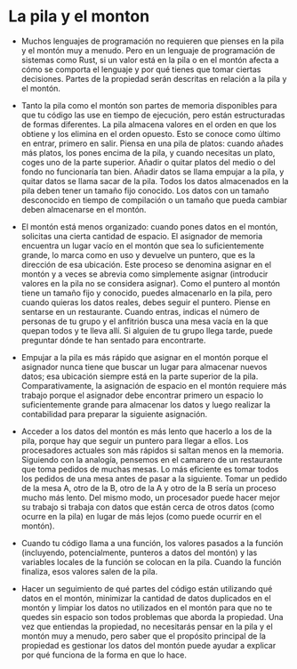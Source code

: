 # La pila y el monton

- Muchos lenguajes de programación no requieren que pienses en la pila y el montón muy a menudo. Pero en un lenguaje de programación de sistemas como Rust, si un valor está en la pila o en el montón afecta a cómo se comporta el lenguaje y por qué tienes que tomar ciertas decisiones. Partes de la propiedad serán descritas en relación a la pila y el montón.

- Tanto la pila como el montón son partes de memoria disponibles para que tu código las use en tiempo de ejecución, pero están estructuradas de formas diferentes. La pila almacena valores en el orden en que los obtiene y los elimina en el orden opuesto. Esto se conoce como último en entrar, primero en salir. Piensa en una pila de platos: cuando añades más platos, los pones encima de la pila, y cuando necesitas un plato, coges uno de la parte superior. Añadir o quitar platos del medio o del fondo no funcionaría tan bien. Añadir datos se llama empujar a la pila, y quitar datos se llama sacar de la pila. Todos los datos almacenados en la pila deben tener un tamaño fijo conocido. Los datos con un tamaño desconocido en tiempo de compilación o un tamaño que pueda cambiar deben almacenarse en el montón.

- El montón está menos organizado: cuando pones datos en el montón, solicitas una cierta cantidad de espacio. El asignador de memoria encuentra un lugar vacío en el montón que sea lo suficientemente grande, lo marca como en uso y devuelve un puntero, que es la dirección de esa ubicación. Este proceso se denomina asignar en el montón y a veces se abrevia como simplemente asignar (introducir valores en la pila no se considera asignar). Como el puntero al montón tiene un tamaño fijo y conocido, puedes almacenarlo en la pila, pero cuando quieras los datos reales, debes seguir el puntero. Piense en sentarse en un restaurante. Cuando entras, indicas el número de personas de tu grupo y el anfitrión busca una mesa vacía en la que quepan todos y te lleva allí. Si alguien de tu grupo llega tarde, puede preguntar dónde te han sentado para encontrarte.

- Empujar a la pila es más rápido que asignar en el montón porque el asignador nunca tiene que buscar un lugar para almacenar nuevos datos; esa ubicación siempre está en la parte superior de la pila. Comparativamente, la asignación de espacio en el montón requiere más trabajo porque el asignador debe encontrar primero un espacio lo suficientemente grande para almacenar los datos y luego realizar la contabilidad para preparar la siguiente asignación.

- Acceder a los datos del montón es más lento que hacerlo a los de la pila, porque hay que seguir un puntero para llegar a ellos. Los procesadores actuales son más rápidos si saltan menos en la memoria. Siguiendo con la analogía, pensemos en el camarero de un restaurante que toma pedidos de muchas mesas. Lo más eficiente es tomar todos los pedidos de una mesa antes de pasar a la siguiente. Tomar un pedido de la mesa A, otro de la B, otro de la A y otro de la B sería un proceso mucho más lento. Del mismo modo, un procesador puede hacer mejor su trabajo si trabaja con datos que están cerca de otros datos (como ocurre en la pila) en lugar de más lejos (como puede ocurrir en el montón).

- Cuando tu código llama a una función, los valores pasados a la función (incluyendo, potencialmente, punteros a datos del montón) y las variables locales de la función se colocan en la pila. Cuando la función finaliza, esos valores salen de la pila.

- Hacer un seguimiento de qué partes del código están utilizando qué datos en el montón, minimizar la cantidad de datos duplicados en el montón y limpiar los datos no utilizados en el montón para que no te quedes sin espacio son todos problemas que aborda la propiedad. Una vez que entiendas la propiedad, no necesitarás pensar en la pila y el montón muy a menudo, pero saber que el propósito principal de la propiedad es gestionar los datos del montón puede ayudar a explicar por qué funciona de la forma en que lo hace.
